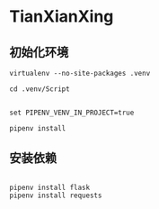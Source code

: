 # TianXianXing

## 初始化环境

```shell
virtualenv --no-site-packages .venv

cd .venv/Script


set PIPENV_VENV_IN_PROJECT=true

pipenv install 
```

## 安装依赖

```shell

pipenv install flask
pipenv install requests

```